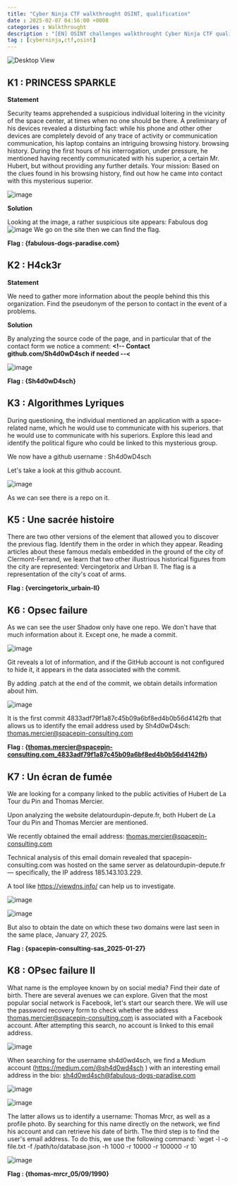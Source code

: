 ```yaml
---
title: "Cyber Ninja CTF walkthrought OSINT, qualification"
date : 2025-02-07 04:56:00 +0008
categories : Walkthrought
description : "[EN] OSINT challenges walkthrought Cyber Ninja CTF qualification, Oteria School"
tag : [cyberninja,ctf,osint]
---
```

![Desktop View](/assets/img/post/oteriaLogo.png)

## K1 : PRINCESS SPARKLE

**Statement**

Security teams apprehended a suspicious individual loitering in the vicinity of the
space center, at times when no one should be there. A preliminary
of his devices revealed a disturbing fact: while his phone and other
other devices are completely devoid of any trace of activity or communication
communication, his laptop contains an intriguing browsing history.
browsing history. During the first hours of his interrogation, under pressure, he
mentioned having recently communicated with his superior, a certain Mr. Hubert,
but without providing any further details.
Your mission: Based on the clues found in his browsing history,
find out how he came into contact with this mysterious superior.

![image](/assets/img/post/k1Site.png)

**Solution**

Looking at the image, a rather suspicious site appears: Fabulous dog 
![image](/assets/img/post/k1Dog.png)
We go on the site then we can find the flag.

**Flag : {fabulous-dogs-paradise.com}**

## K2 : H4ck3r

**Statement**

We need to gather more information about the people behind this
this organization. Find the pseudonym of the person to contact in the event of a
problems.

**Solution**

By analyzing the source code of the page, and in particular that of the contact form
we notice a comment: **<!-- Contact github.com/Sh4d0wD4sch if needed --<**

![image](/assets/img/post/k2Site.png)

**Flag : {Sh4d0wD4sch}**

## K3 : Algorithmes Lyriques

During questioning, the individual mentioned an application with a space-related name, which he would use to communicate with his superiors.
that he would use to communicate with his superiors.
Explore this lead and identify the political figure who could be linked to this
mysterious group.

We now have a github username : Sh4d0wD4sch

Let's take a look at this github account.

![image](/assets/img/post/k3Git.png)

As we can see there is a repo on it.




## K5 : Une sacrée histoire

There are two other versions of the element that allowed you to discover the previous flag.
Identify them in the order in which they appear.
Reading articles about these famous medals embedded in the ground of the city of Clermont-Ferrand,
we learn that two other illustrious historical figures from the city are represented: Vercingetorix and Urban II.
The flag is a representation of the city's coat of arms.

**Flag : {vercingetorix_urbain-II}**

## K6 : Opsec failure

As we can see the user Shadow only have one repo. We don't have that much information about it.
Except one, he made a commit. 

![image](/assets/img/post/k6repo.png)

Git reveals a lot of information, and if the GitHub account is not
configured to hide it, it appears in the data associated with the
commit.

By adding .patch at the end of the commit, we obtain details information about him.

![image](/assets/img/post/k6patch.png)

It is the first commit 4833adf79f1a87c45b09a6bf8ed4b0b56d4142fb that allows us to
identify the email address used by Sh4d0wD4sch:
thomas.mercier@spacepin-consulting.com

**Flag : {thomas.mercier@spacepin-consulting.com_4833adf79f1a87c45b09a6bf8ed4b0b56d4142fb}**


## K7 : Un écran de fumée

We are looking for a company linked to the public activities of Hubert de La Tour du Pin and Thomas Mercier.

Upon analyzing the website delatourdupin-depute.fr, both Hubert de La Tour du Pin and Thomas Mercier are mentioned.

We recently obtained the email address:
thomas.mercier@spacepin-consulting.com

Technical analysis of this email domain revealed that spacepin-consulting.com was hosted on the same server as delatourdupin-depute.fr — specifically, the IP address 185.143.103.229.

A tool like https://viewdns.info/ can help us to investigate.

![image](/assets/img/post/k7truc.png)

![image](/assets/img/post/k7truc2.png)

But also to obtain the date on which these two domains were last seen in the same
place, January 27, 2025.

**Flag : {spacepin-consulting-sas_2025-01-27}**

## K8 : OPsec failure II

What name is the employee known by on social media? Find their
date of birth.
There are several avenues we can explore. Given that the most popular social network is
Facebook, let's start our search there.
We will use the password recovery form to check whether
the address thomas.mercier@spacepin-consulting.com is associated with a
Facebook account.
After attempting this search, no account is linked to this email address.

![image](/assets/img/post/k8img1.png)

When searching for the username sh4d0wd4sch, we find a Medium account
(https://medium.com/@sh4d0wd4sch ) with an interesting email address
in the bio: sh4d0wd4sch@fabulous-dogs-paradise.com

![image](/assets/img/post/k8img2.png)

![image](/assets/img/post/k8img3.png)


The latter allows us to identify a username: Thomas Mrcr, as well as a profile photo.
By searching for this name directly on the network, we find his account and can retrieve his date of birth.
The third step is to find the user's email address. To do this, we use the following command:
`wget -l -o file.txt -f /path/to/database.json -h 1000 -r 10000 -r 100000 -r 10

![image](/assets/img/post/k8img4.png)

**Flag : {thomas-mrcr_05/09/1990}**

